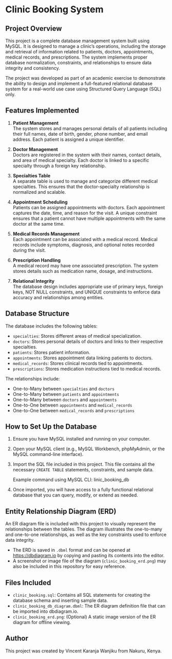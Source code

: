 # Clinic Booking System

## Project Overview

This project is a complete database management system built using MySQL. It is designed to manage a clinic’s operations, including the storage and retrieval of information related to patients, doctors, appointments, medical records, and prescriptions. The system implements proper database normalization, constraints, and relationships to ensure data integrity and consistency.

The project was developed as part of an academic exercise to demonstrate the ability to design and implement a full-featured relational database system for a real-world use case using Structured Query Language (SQL) only.

## Features Implemented

1. **Patient Management**  
   The system stores and manages personal details of all patients including their full names, date of birth, gender, phone number, and email address. Each patient is assigned a unique identifier.

2. **Doctor Management**  
   Doctors are registered in the system with their names, contact details, and area of medical specialty. Each doctor is linked to a specific specialty through a foreign key relationship.

3. **Specialties Table**  
   A separate table is used to manage and categorize different medical specialties. This ensures that the doctor-specialty relationship is normalized and scalable.

4. **Appointment Scheduling**  
   Patients can be assigned appointments with doctors. Each appointment captures the date, time, and reason for the visit. A unique constraint ensures that a patient cannot have multiple appointments with the same doctor at the same time.

5. **Medical Records Management**  
   Each appointment can be associated with a medical record. Medical records include symptoms, diagnosis, and optional notes recorded during the visit.

6. **Prescription Handling**  
   A medical record may have one associated prescription. The system stores details such as medication name, dosage, and instructions.

7. **Relational Integrity**  
   The database design includes appropriate use of primary keys, foreign keys, NOT NULL constraints, and UNIQUE constraints to enforce data accuracy and relationships among entities.

## Database Structure

The database includes the following tables:

- `specialties`: Stores different areas of medical specialization.
- `doctors`: Stores personal details of doctors and links to their respective specialties.
- `patients`: Stores patient information.
- `appointments`: Stores appointment data linking patients to doctors.
- `medical_records`: Stores clinical records tied to appointments.
- `prescriptions`: Stores medication instructions tied to medical records.

The relationships include:

- One-to-Many between `specialties` and `doctors`
- One-to-Many between `patients` and `appointments`
- One-to-Many between `doctors` and `appointments`
- One-to-One between `appointments` and `medical_records`
- One-to-One between `medical_records` and `prescriptions`

## How to Set Up the Database

1. Ensure you have MySQL installed and running on your computer.
2. Open your MySQL client (e.g., MySQL Workbench, phpMyAdmin, or the MySQL command-line interface).
3. Import the SQL file included in this project. This file contains all the necessary `CREATE TABLE` statements, constraints, and sample data.

   Example command using MySQL CLI:
linic_booking_db

4. Once imported, you will have access to a fully functional relational database that you can query, modify, or extend as needed.

## Entity Relationship Diagram (ERD)

An ER diagram file is included with this project to visually represent the relationships between the tables. The diagram illustrates the one-to-many and one-to-one relationships, as well as the key constraints used to enforce data integrity.

- The ERD is saved in `.dbml` format and can be opened at https://dbdiagram.io by copying and pasting its contents into the editor.
- A screenshot or image file of the diagram (`clinic_booking_erd.png`) may also be included in this repository for easy reference.

## Files Included

- `clinic_booking.sql`: Contains all SQL statements for creating the database schema and inserting sample data.
- `clinic_booking_db_diagram.dbml`: The ER diagram definition file that can be imported into dbdiagram.io.
- `clinic_booking_erd.png`: (Optional) A static image version of the ER diagram for offline viewing.

## Author

This project was created by Vincent Karanja Wanjiku from Nakuru, Kenya.
